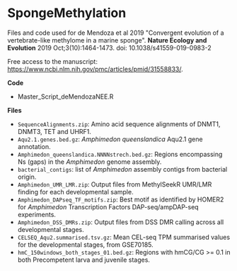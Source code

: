 # SpongeMethylation

Files and code used for de Mendoza et al 2019 "Convergent evolution of a vertebrate-like methylome in a marine sponge". **Nature Ecology and Evolution** 2019 Oct;3(10):1464-1473. doi: 10.1038/s41559-019-0983-2

Free access to the manuscript: https://www.ncbi.nlm.nih.gov/pmc/articles/pmid/31558833/.

**Code**
* Master_Script_deMendozaNEE.R

**Files**
* `SequenceAlignments.zip`: Amino acid sequence alignments of DNMT1, DNMT3, TET and UHRF1.
* `Aqu2.1.genes.bed.gz`: *Amphimedon queenslandica* Aqu2.1 gene annotation.
* `Amphimedon_queenslandica.NNNNstrech.bed.gz`: Regions encompassing Ns (gaps) in the *Amphimedon* genome assembly.
* `bacterial_contigs`: list of *Amphimedon* assembly contigs from bacterial origin.
* `Amphimedon_UMR_LMR.zip`: Output files from MethylSeekR UMR/LMR finding for each developmental sample.
* `Amphimedon_DAPseq_TF_motifs.zip`: Best motif as identified by HOMER2 for *Amphimedon* Transcription Factors DAP-seq/ampDAP-seq experiments.
* `Amphimedon_DSS_DMRs.zip`: Output files from DSS DMR calling across all developmental stages.
* `CELSEQ_Aqu2.summarised.tsv.gz`: Mean CEL-seq TPM summarised values for the developmental stages, from GSE70185.
* `hmC_150windows_both_stages_01.bed.gz`: Regions with hmCG/CG >= 0.1 in both Precompetent larva and juvenile stages.